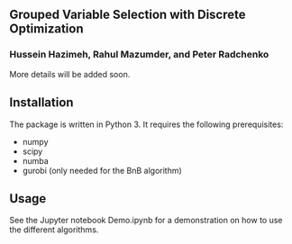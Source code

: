 ## Grouped Variable Selection with Discrete Optimization
### Hussein Hazimeh, Rahul Mazumder, and Peter Radchenko

More details will be added soon.

## Installation
The package is written in Python 3. It requires the following prerequisites:
- numpy
- scipy
- numba
- gurobi (only needed for the BnB algorithm)

## Usage
See the Jupyter notebook Demo.ipynb for a demonstration on how to use the different algorithms.
